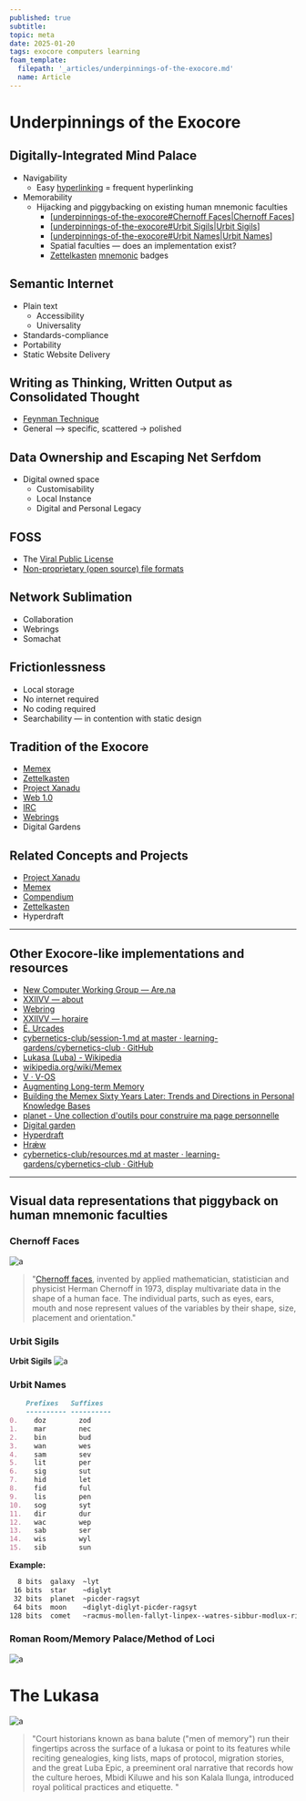 ```yaml
---
published: true
subtitle:
topic: meta
date: 2025-01-20
tags: exocore computers learning
foam_template:
  filepath: '_articles/underpinnings-of-the-exocore.md'
  name: Article
---
```


# Underpinnings of the Exocore

## Digitally-Integrated Mind Palace

- Navigability
  - Easy [hyperlinking](https://en.wikipedia.org/wiki/Hyperlink) = frequent hyperlinking
- Memorability
  - Hijacking and piggybacking on existing human mnemonic faculties
    - [[underpinnings-of-the-exocore#Chernoff Faces|Chernoff Faces]]
    - [[underpinnings-of-the-exocore#Urbit Sigils|Urbit Sigils]]
    - [[underpinnings-of-the-exocore#Urbit Names|Urbit Names]]
    - Spatial faculties — does an implementation exist?
    - [Zettelkasten](https://en.wikipedia.org/wiki/Zettelkasten) [mnemonic](https://en.wikipedia.org/wiki/Mnemonic) badges

## Semantic Internet

- Plain text
  - Accessibility
  - Universality
- Standards-compliance
- Portability
- Static Website Delivery
  
## Writing as Thinking, Written Output as Consolidated Thought

- [Feynman Technique](https://en.wikipedia.org/wiki/Richard_Feynman)
- General —> specific, scattered -> polished

## Data Ownership and Escaping Net Serfdom

- Digital owned space
  - Customisability
  - Local Instance
  - Digital and Personal Legacy

## FOSS

- The [Viral Public License](https://en.wikipedia.org/wiki/Copyleft)
- [Non-proprietary (open source) file formats](https://en.wikipedia.org/wiki/List_of_open_file_formats)

## Network Sublimation

- Collaboration
- Webrings
- Somachat

## Frictionlessness

- Local storage
- No internet required
- No coding required
- Searchability — in contention with static design

## Tradition of the Exocore

- [Memex](https://en.wikipedia.org/wiki/Memex)
- [Zettelkasten](https://en.wikipedia.org/wiki/Zettelkasten)
- [Project Xanadu](https://en.wikipedia.org/wiki/Project_Xanadu)
- [Web 1.0](https://en.wikipedia.org/wiki/Static_web_page)
- [IRC](https://en.wikipedia.org/wiki/IRC)
- [Webrings](https://en.wikipedia.org/wiki/Webring)
- Digital Gardens
  
## Related Concepts and Projects

- [Project Xanadu](https://en.wikipedia.org/wiki/Project_Xanadu)
- [Memex](https://en.wikipedia.org/wiki/Memex)
- [Compendium](https://en.wikipedia.org/wiki/Compendium)
- [Zettelkasten](https://en.wikipedia.org/wiki/Zettelkasten)
- Hyperdraft

---

## Other Exocore-like implementations and resources

- [New Computer Working Group — Are.na](https://www.are.na/new-computer-working-group)
- [XXIIVV — about](https://wiki.xxiivv.com/site/about.html)
- [Webring](https://webring.xxiivv.com/)
- [XXIIVV — horaire](https://wiki.xxiivv.com/site/horaire.html)
- [É. Urcades](https://urcad.es/writing/rfc001/)
- [cybernetics-club/session-1.md at master · learning-gardens/cybernetics-club · GitHub](https://github.com/learning-gardens/cybernetics-club/blob/master/minutes/session-1.md)
- [Lukasa (Luba) - Wikipedia](https://en.wikipedia.org/wiki/Lukasa_(Luba))
- [wikipedia.org/wiki/Memex](https://en.wikipedia.org/wiki/Memex)
- [V · V-OS](https://v-os.ca/v-os)
- [Augmenting Long-term Memory](http://augmentingcognition.com/ltm.html)
- [Building the Memex Sixty Years Later: Trends and Directions in Personal Knowledge Bases](https://scholar.colorado.edu/concern/reports/t722h9830)
- [planet - Une collection d'outils pour construire ma page personnelle](https://xvw.github.io/projects/planet.html)
- [Digital garden](https://rosano.hmm.garden/01etwe6d05s2c8m8fj53wh3s4w)
- [Hyperdraft](https://rosano.hmm.garden/01etj3kw7w4zyz1f5ktnnagn7n)
- [Hrǽw](https://hraew.autophagy.io/)
- [cybernetics-club/resources.md at master · learning-gardens/cybernetics-club · GitHub](https://github.com/learning-gardens/cybernetics-club/blob/master/resources.md)

---

## Visual data representations that piggyback on human mnemonic faculties

### Chernoff Faces

![a](/images/chernoff-faces.png)

  > "[Chernoff faces](https://en.wikipedia.org/wiki/Chernoff_face), invented by applied mathematician, statistician and physicist Herman Chernoff in 1973, display multivariate data in the shape of a human face. The individual parts, such as eyes, ears, mouth and nose represent values of the variables by their shape, size, placement and orientation."

### Urbit Sigils

**Urbit Sigils**
![a](/images/urbit-sigils.png)

### Urbit Names

```md
    Prefixes   Suffixes
    ---------- ---------- 
0.    doz        zod
1.    mar        nec
2.    bin        bud
3.    wan        wes
4.    sam        sev
5.    lit        per
6.    sig        sut
7.    hid        let
8.    fid        ful
9.    lis        pen
10.   sog        syt
11.   dir        dur
12.   wac        wep
13.   sab        ser
14.   wis        wyl
15.   sib        sun
```

**Example:**

```md
  8 bits  galaxy  ~lyt
 16 bits  star    ~diglyt
 32 bits  planet  ~picder-ragsyt
 64 bits  moon    ~diglyt-diglyt-picder-ragsyt
128 bits  comet   ~racmus-mollen-fallyt-linpex--watres-sibbur-modlux-rinmex
```

### Roman Room/Memory Palace/Method of Loci

![a]( /images/roman-room.jpg)

# The Lukasa

![a](/images/lukasa.jpg)
> "Court historians known as bana balute ("men of memory") run their fingertips across the surface of a lukasa or point to its features while reciting genealogies, king lists, maps of protocol, migration stories, and the great Luba Epic, a preeminent oral narrative that records how the culture heroes, Mbidi Kiluwe and his son Kalala Ilunga, introduced royal political practices and etiquette. "

[//begin]: # "Autogenerated link references for markdown compatibility"
[underpinnings-of-the-exocore#Chernoff Faces|Chernoff Faces]: underpinnings-of-the-exocore "Underpinnings of the Exocore"
[underpinnings-of-the-exocore#Urbit Sigils|Urbit Sigils]: underpinnings-of-the-exocore "Underpinnings of the Exocore"
[underpinnings-of-the-exocore#Urbit Names|Urbit Names]: underpinnings-of-the-exocore "Underpinnings of the Exocore"
[//end]: # "Autogenerated link references"